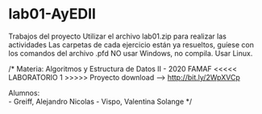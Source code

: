 # lab01-AyEDII
Trabajos del proyecto
Utilizar el archivo lab01.zip para realizar las actividades
Las carpetas de cada ejercicio están ya resueltos, guíese con los comandos del archivo .pfd
NO usar Windows, no compila.
Usar Linux.

/* Materia: Algoritmos y Estructura de Datos II - 2020 FAMAF
    <<<<< LABORATORIO 1 >>>>>
Proyecto download --> http://bit.ly/2WpXVCp

Alumnos:  
    - Greiff, Alejandro Nicolas
    - Vispo, Valentina Solange
*/
